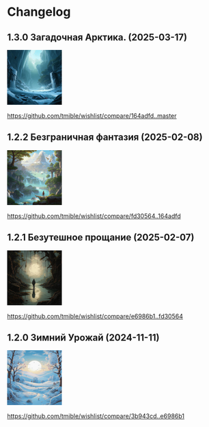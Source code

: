 # Changelog

## 1.3.0 Загадочная Арктика. (2025-03-17)
<img width="128" height="128" src="release-images/1.3.0.png"/>

https://github.com/tmible/wishlist/compare/164adfd..master


## 1.2.2 Безграничная фантазия (2025-02-08)
<img width="128" height="128" src="release-images/1.2.2.png"/>

https://github.com/tmible/wishlist/compare/fd30564..164adfd


## 1.2.1 Безутешное прощание (2025-02-07)
<img width="128" height="128" src="release-images/1.2.1.png"/>

https://github.com/tmible/wishlist/compare/e6986b1..fd30564


## 1.2.0 Зимний Урожай (2024-11-11)
<img width="128" height="128" src="release-images/1.2.0.png"/>

https://github.com/tmible/wishlist/compare/3b943cd..e6986b1
